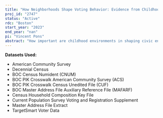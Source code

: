 ```yaml
---
title: "How Neighborhoods Shape Voting Behavior: Evidence from Childhood Relocations"
proj_id: "2747"
status: "Active"
rdc: "Boston"
start_year: "2023"
end_year: "nan"
pi: "Vincent Pons"
abstract: "How important are childhood environments in shaping civic engagement and voting behavior? Motivated by existing evidence that the neighborhood in which we grow up can have long-lasting effects on our economic and social outcomes, we will ask whether civic engagement - measured by whether an individual registers to vote and participates in elections - is also shaped by our childhood environment, above and beyond the influence of our family. In addition to measuring overall effects of childhood neighborhoods on adult political behavior, we will also investigate whether neighborhood's influence is larger at certain ages. Furthermore, we will measure heterogeneous effects by demographic characteristics and location to uncover the mechanisms by which childhood environments shape political behavior. To answer these questions, we aim to first combine nationwide voter file data with Census Bureau information on family linkages and address histories. We will then track households that relocate across areas to assess the extent to which young adults' probability of registering and voting depends on the amount of time they spent in the origin and destination neighborhoods. Because our project requires linking Census Bureau data to external administrative data on political participation, we will finally be able to analyze the accuracy of self-reported information on voter registration and turnout present in the CPS and to identify individual-level correlates of misreporting which could be used to improve future turnout estimates."
---
```


**Datasets Used:**

  - American Community Survey 
  - Decennial Census 
  - BOC Census Numident (CNUM) 
  - BOC PIK Crosswalk American Community Survey (ACS) 
  - BOC PIK Crosswalk Census Unedited File (CUF) 
  - BOC Master Address File Auxiliary Reference File (MAFARF) 
  - Census Household Composition Key File 
  - Current Population Survey Voting and Registration Supplement 
  - Master Address File Extract 
  - TargetSmart Voter Data 

